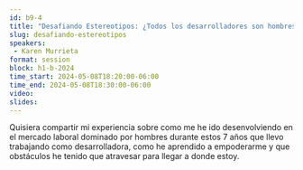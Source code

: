 ```yaml
---
id: b9-4
title: "Desafiando Estereotipos: ¿Todos los desarrolladores son hombres?"
slug: desafiando-estereotipos
speakers:
 - Karen Murrieta
format: session
block: h1-b-2024
time_start: 2024-05-08T18:20:00-06:00
time_end: 2024-05-08T18:30:00-06:00
video:
slides:
---
```


Quisiera compartir mi experiencia sobre como me he ido desenvolviendo en el mercado laboral dominado por hombres durante estos 7 años que llevo trabajando como desarrolladora, como he aprendido a empoderarme y que obstáculos he tenido que atravesar para llegar a donde estoy.
